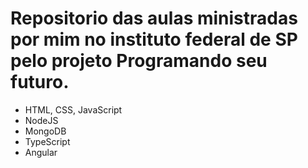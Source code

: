 # Repositorio das aulas ministradas por mim no instituto federal de SP pelo projeto Programando seu futuro.
  - HTML, CSS, JavaScript
  - NodeJS
  - MongoDB
  - TypeScript
  - Angular
